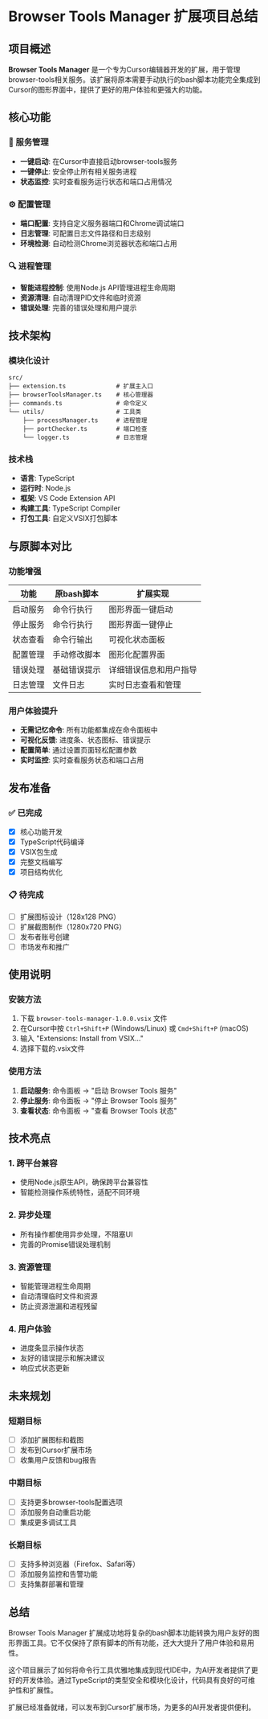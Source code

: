 # Browser Tools Manager 扩展项目总结

## 项目概述

**Browser Tools Manager** 是一个专为Cursor编辑器开发的扩展，用于管理browser-tools相关服务。该扩展将原本需要手动执行的bash脚本功能完全集成到Cursor的图形界面中，提供了更好的用户体验和更强大的功能。

## 核心功能

### 🚀 服务管理
- **一键启动**: 在Cursor中直接启动browser-tools服务
- **一键停止**: 安全停止所有相关服务进程
- **状态监控**: 实时查看服务运行状态和端口占用情况

### ⚙️ 配置管理
- **端口配置**: 支持自定义服务器端口和Chrome调试端口
- **日志管理**: 可配置日志文件路径和日志级别
- **环境检测**: 自动检测Chrome浏览器状态和端口占用

### 🔍 进程管理
- **智能进程控制**: 使用Node.js API管理进程生命周期
- **资源清理**: 自动清理PID文件和临时资源
- **错误处理**: 完善的错误处理和用户提示

## 技术架构

### 模块化设计
```
src/
├── extension.ts              # 扩展主入口
├── browserToolsManager.ts    # 核心管理器
├── commands.ts               # 命令定义
└── utils/                    # 工具类
    ├── processManager.ts     # 进程管理
    ├── portChecker.ts        # 端口检查
    └── logger.ts             # 日志管理
```

### 技术栈
- **语言**: TypeScript
- **运行时**: Node.js
- **框架**: VS Code Extension API
- **构建工具**: TypeScript Compiler
- **打包工具**: 自定义VSIX打包脚本

## 与原脚本对比

### 功能增强
| 功能 | 原bash脚本 | 扩展实现 |
|------|------------|----------|
| 启动服务 | 命令行执行 | 图形界面一键启动 |
| 停止服务 | 命令行执行 | 图形界面一键停止 |
| 状态查看 | 命令行输出 | 可视化状态面板 |
| 配置管理 | 手动修改脚本 | 图形化配置界面 |
| 错误处理 | 基础错误提示 | 详细错误信息和用户指导 |
| 日志管理 | 文件日志 | 实时日志查看和管理 |

### 用户体验提升
- **无需记忆命令**: 所有功能都集成在命令面板中
- **可视化反馈**: 进度条、状态图标、错误提示
- **配置简单**: 通过设置页面轻松配置参数
- **实时监控**: 实时查看服务状态和端口占用

## 发布准备

### ✅ 已完成
- [x] 核心功能开发
- [x] TypeScript代码编译
- [x] VSIX包生成
- [x] 完整文档编写
- [x] 项目结构优化

### 📋 待完成
- [ ] 扩展图标设计（128x128 PNG）
- [ ] 扩展截图制作（1280x720 PNG）
- [ ] 发布者账号创建
- [ ] 市场发布和推广

## 使用说明

### 安装方法
1. 下载 `browser-tools-manager-1.0.0.vsix` 文件
2. 在Cursor中按 `Ctrl+Shift+P` (Windows/Linux) 或 `Cmd+Shift+P` (macOS)
3. 输入 "Extensions: Install from VSIX..."
4. 选择下载的.vsix文件

### 使用方法
1. **启动服务**: 命令面板 → "启动 Browser Tools 服务"
2. **停止服务**: 命令面板 → "停止 Browser Tools 服务"
3. **查看状态**: 命令面板 → "查看 Browser Tools 状态"

## 技术亮点

### 1. 跨平台兼容
- 使用Node.js原生API，确保跨平台兼容性
- 智能检测操作系统特性，适配不同环境

### 2. 异步处理
- 所有操作都使用异步处理，不阻塞UI
- 完善的Promise错误处理机制

### 3. 资源管理
- 智能管理进程生命周期
- 自动清理临时文件和资源
- 防止资源泄漏和进程残留

### 4. 用户体验
- 进度条显示操作状态
- 友好的错误提示和解决建议
- 响应式状态更新

## 未来规划

### 短期目标
- [ ] 添加扩展图标和截图
- [ ] 发布到Cursor扩展市场
- [ ] 收集用户反馈和bug报告

### 中期目标
- [ ] 支持更多browser-tools配置选项
- [ ] 添加服务自动重启功能
- [ ] 集成更多调试工具

### 长期目标
- [ ] 支持多种浏览器（Firefox、Safari等）
- [ ] 添加服务监控和告警功能
- [ ] 支持集群部署和管理

## 总结

Browser Tools Manager 扩展成功地将复杂的bash脚本功能转换为用户友好的图形界面工具。它不仅保持了原有脚本的所有功能，还大大提升了用户体验和易用性。

这个项目展示了如何将命令行工具优雅地集成到现代IDE中，为AI开发者提供了更好的开发体验。通过TypeScript的类型安全和模块化设计，代码具有良好的可维护性和扩展性。

扩展已经准备就绪，可以发布到Cursor扩展市场，为更多的AI开发者提供便利。 